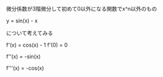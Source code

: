 微分係数が3階微分して初めて0以外になる関数でx^n以外のもの

y = sin(x) - x

について考えてみる

f'(x) = cos(x) - 1
f'(0) = 0

f''(x) = -sin(x)

f'''(x) = -cos(x)
